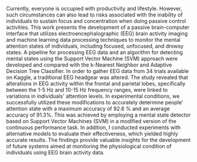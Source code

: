 Currently, everyone is occupied with productivity and lifestyle. However, such circumstances can also lead to risks associated with the inability of individuals to sustain focus and concentration when doing passive control activities. This work presents the development of a passive brain-computer interface that utilizes electroencephalographic (EEG) brain activity imaging and machine learning data processing techniques to monitor the mental attention states of individuals, including focused, unfocused, and drowsy states. A pipeline for processing EEG data and an algorithm for detecting mental states using the Support Vector Machine (SVM) approach were developed and compared with the k-Nearest Neighbor and Adaptive Decision Tree Classifier. In order to gather EEG data from 34 trials available on Kaggle, a traditional EEG headgear was altered. The study revealed that alterations in EEG activity within the frontal and parietal lobes, specifically between the 1-5 Hz and 10-15 Hz frequency ranges, were linked to variations in individuals' attention levels. In experimental conditions, we successfully utilized these modifications to accurately determine people' attention state with a maximum accuracy of 92.6 % and an average accuracy of 91.3%. This was achieved by employing a mental state detector based on Support Vector Machines (SVM) in a modified version of the continuous performance task.  In addition, I conducted experiments with alternative models to evaluate their effectiveness, which yielded highly accurate results. The findings provide valuable insights for the development of future systems aimed at monitoring the physiological condition of individuals using EEG brain activity data.
